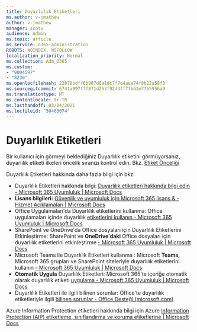 ```yaml
---
title: Duyarlılık Etiketleri
ms.author: v-jmathew
author: v-jmathew
manager: scotv
audience: Admin
ms.topic: article
ms.service: o365-administration
ROBOTS: NOINDEX, NOFOLLOW
localization_priority: Normal
ms.collection: Adm_O365
ms.custom:
- "9004597"
- "8230"
ms.openlocfilehash: 22878bdff6b987d0a1dc7f7c4aee74f8b22a58f3
ms.sourcegitcommit: 6741a997fff871d263f92d3ff7fb61e7755956a9
ms.translationtype: MT
ms.contentlocale: tr-TR
ms.lasthandoff: 03/04/2021
ms.locfileid: "50483074"
---
```

# <a name="sensitivity-labels"></a>Duyarlılık Etiketleri

Bir kullanıcı için görmeyi beklediğiniz Duyarlılık etiketini görmüyorsanız, duyarlılık etiketi ilkeleri öncelik sıranızı kontrol edin. Bkz. [Etiket Önceliği](https://docs.microsoft.com/microsoft-365/compliance/sensitivity-labels)

Duyarlılık Etiketleri hakkında daha fazla bilgi için bkz:

- Duyarlılık Etiketleri hakkında bilgi: [Duyarlılık etiketleri hakkında bilgi edin - Microsoft 365 Uyumluluk | Microsoft Docs](https://docs.microsoft.com/microsoft-365/compliance/sensitivity-labels)
- **Lisans bilgileri:** [Güvenlik ve uyumluluk için Microsoft 365 lisans & - Hizmet Açıklamaları | Microsoft Docs](https://docs.microsoft.com/office365/servicedescriptions/microsoft-365-service-descriptions/microsoft-365-tenantlevel-services-licensing-guidance/microsoft-365-security-compliance-licensing-guidance#information-protection)
- Office Uygulamaları'da Duyarlılık etiketlerini kullanma: Office uygulamaları içinde duyarlılık [etiketlerini kullanın - Microsoft 365 Uyumluluk | Microsoft Docs](https://docs.microsoft.com/microsoft-365/compliance/sensitivity-labels-office-apps)
- SharePoint ve OneDrive'da Office dosyaları için Duyarlılık Etiketlerini Etkinleştirme: SharePoint ve **OneDrive'daki** Office dosyaları için duyarlılık etiketlerini etkinleştirme [- Microsoft 365 Uyumluluk | Microsoft Docs](https://docs.microsoft.com/microsoft-365/compliance/sensitivity-labels-sharepoint-onedrive-files)
- Microsoft Teams ile Duyarlılık Etiketleri kullanma : Microsoft **Teams,** Microsoft 365 grupları ve SharePoint siteleriyle duyarlılık etiketlerini kullanın [- Microsoft 365 Uyumluluk | Microsoft Docs](https://docs.microsoft.com/microsoft-365/compliance/sensitivity-labels-teams-groups-sites)
- **Otomatik Uygula** Duyarlılık Etiketleri: Microsoft 365'te içeriğe otomatik olarak duyarlılık etiketi [uygulama - Microsoft 365 Uyumluluk | Microsoft Docs](https://docs.microsoft.com/microsoft-365/compliance/apply-sensitivity-label-automatically)
- Duyarlılık Etiketleri ile ilgili bilinen sorunlar: Office'te duyarlılık etiketleriyle ilgili [bilinen sorunlar - Office Desteği (microsoft.com)](https://support.microsoft.com/office/known-issues-with-sensitivity-labels-in-office-b169d687-2bbd-4e21-a440-7da1b2743edc)

Azure Information Protection etiketleri hakkında bilgi için Azure [Information Protection (AIP) etiketleme, sınıflandırma ve koruma etiketlerine | Microsoft Docs](https://docs.microsoft.com/azure/information-protection/aip-classification-and-protection)

